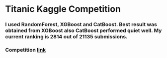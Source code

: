 <h1>Titanic Kaggle Competition</h1>
<h3>I used RandomForest, XGBoost and CatBoost. Best result was obtained from XGBoost also CatBoost performed quiet well. My current ranking is 2814 out of 21135 submissions.</h3>
<h3>Competition <a href="https://www.kaggle.com/c/titanic" target="_blank">link</a></h3>